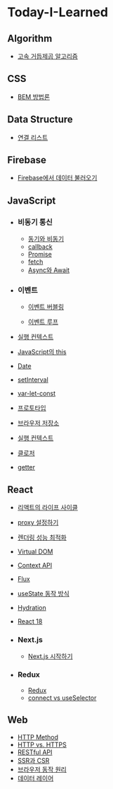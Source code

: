 # Today-I-Learned

## Algorithm

- [고속 거듭제곱 알고리즘](https://github.com/ttaerrim/Today-I-Learned/blob/main/Algorithm/%EA%B3%A0%EC%86%8D%20%EA%B1%B0%EB%93%AD%EC%A0%9C%EA%B3%B1%20%EC%95%8C%EA%B3%A0%EB%A6%AC%EC%A6%98.md)

## CSS
- [BEM 방법론](https://github.com/ttaerrim/Today-I-Learned/blob/main/CSS/BEM-methodology.md)

## Data Structure

- [연결 리스트](https://github.com/ttaerrim/Today-I-Learned/blob/main/Data-Structure/Linked-List.md)

## Firebase

- [Firebase에서 데이터 불러오기](https://github.com/ttaerrim/Today-I-Learned/blob/main/Firebase/Firebase%EC%97%90%EC%84%9C%20%EB%8D%B0%EC%9D%B4%ED%84%B0%20%EB%B6%88%EB%9F%AC%EC%98%A4%EA%B8%B0.md)

## JavaScript

- ### 비동기 통신

  - [동기와 비동기](https://github.com/ttaerrim/Today-I-Learned/blob/main/JavaScript/%EB%8F%99%EA%B8%B0%EC%99%80%20%EB%B9%84%EB%8F%99%EA%B8%B0.md)
  - [callback](https://github.com/ttaerrim/Today-I-Learned/blob/main/JavaScript/callback.md)
  - [Promise](https://github.com/ttaerrim/Today-I-Learned/blob/main/JavaScript/Promise.md)
  - [fetch](https://github.com/ttaerrim/Today-I-Learned/blob/main/JavaScript/fetch.md)
  - [Async와 Await](https://github.com/ttaerrim/Today-I-Learned/blob/main/JavaScript/Async%EC%99%80%20Await.md)

- ### 이벤트

  - [이벤트 버블링](https://github.com/ttaerrim/Today-I-Learned/blob/main/JavaScript/Event/event-bubbling.md)

  - [이벤트 루프](https://github.com/ttaerrim/Today-I-Learned/blob/main/JavaScript/Event/event-loop.md)

- [실행 컨텍스트](https://github.com/ttaerrim/Today-I-Learned/blob/main/JavaScript/%EC%8B%A4%ED%96%89%20%EC%BB%A8%ED%85%8D%EC%8A%A4%ED%8A%B8.md)
- [JavaScript의 this](https://github.com/ttaerrim/Today-I-Learned/blob/main/JavaScript/this.md)

- [Date](https://github.com/ttaerrim/Today-I-Learned/blob/main/JavaScript/Date.md)
- [setInterval](https://github.com/ttaerrim/Today-I-Learned/blob/main/JavaScript/setInterval.md)
- [var-let-const](https://github.com/ttaerrim/Today-I-Learned/blob/main/JavaScript/var-let-const.md)
- [프로토타입](https://github.com/ttaerrim/Today-I-Learned/blob/main/JavaScript/prototype.md)
- [브라우저 저장소](https://github.com/ttaerrim/Today-I-Learned/blob/main/JavaScript/browser-storage.md)
- [실행 컨텍스트](https://github.com/ttaerrim/Today-I-Learned/blob/main/JavaScript/execution-context.md)
- [클로저](https://github.com/ttaerrim/Today-I-Learned/blob/main/JavaScript/closure.md)
- [getter](https://github.com/ttaerrim/Today-I-Learned/blob/main/JavaScript/getter.md)

## React

- [리액트의 라이프 사이클](https://github.com/ttaerrim/Today-I-Learned/blob/main/React/lifecycle.md)

- [proxy 설정하기](https://github.com/ttaerrim/Today-I-Learned/blob/main/React/proxy%20%EC%84%A4%EC%A0%95%ED%95%98%EA%B8%B0.md)
- [렌더링 성능 최적화](https://github.com/ttaerrim/Today-I-Learned/blob/main/React/rendering-performance-optimization.md)
- [Virtual DOM](https://github.com/ttaerrim/Today-I-Learned/blob/main/React/virtualDOM.md)
- [Context API](https://github.com/ttaerrim/Today-I-Learned/blob/main/React/Context-api.md)
- [Flux](https://github.com/ttaerrim/Today-I-Learned/blob/main/React/flux-pattern.md)
- [useState 동작 방식](https://github.com/ttaerrim/Today-I-Learned/blob/main/React/usestate.md)
- [Hydration](https://github.com/ttaerrim/Today-I-Learned/blob/main/React/hydration.md)
- [React 18](https://github.com/ttaerrim/Today-I-Learned/blob/main/React/react-v18.md)

- ### Next.js
  - [Next.js 시작하기](https://github.com/ttaerrim/Today-I-Learned/blob/main/React/Next.js/Next.js%20%EC%8B%9C%EC%9E%91%ED%95%98%EA%B8%B0.md)
- ### Redux

  - [Redux](https://github.com/ttaerrim/Today-I-Learned/blob/main/React/Redux/Redux.md)
  - [connect vs useSelector](https://github.com/ttaerrim/Today-I-Learned/blob/main/React/Redux/connect-and-useSelector.md)

## Web

- [HTTP Method](https://github.com/ttaerrim/Today-I-Learned/blob/main/Web/HTTP%20Method.md)
- [HTTP vs. HTTPS](https://github.com/ttaerrim/Today-I-Learned/blob/main/Web/HTTP-HTTPS.md)
- [RESTful API](https://github.com/ttaerrim/Today-I-Learned/blob/main/Web/RESTful%20API.md)
- [SSR과 CSR](https://github.com/ttaerrim/Today-I-Learned/blob/main/Web/ssr-csr-spa.md)
- [브라우저 동작 원리](https://github.com/ttaerrim/Today-I-Learned/blob/main/Web/browser.md)
- [데이터 레이어](https://github.com/ttaerrim/Today-I-Learned/blob/main/Web/dataLayer.md)
